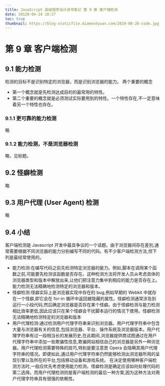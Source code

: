 ```yaml
---
title: JavaScript 高级程序设计读书笔记 第 9 章 客户端检测
date: 20120-04-24 10:27
toc: true
thumbnail: https://blog-staticfile.diamondyuan.com/2019-08-26-code.jpg
---
```


# 第 9 章 客户端检测

## 9.1 能力检测

检测的目标不是识别特定的浏览器，而是识别浏览器的能力。
两个重要的概念

- 第一个概念就是先检测达成目的的最常用的特性。
- 第二个重要的概念就是必须测试实际要用到的特性。一个特性存在,不一定意味着另一个特性也存在。

### 9.1.1 更可靠的能力检测

略

### 9.1.2 能力检测，不是浏览器检测

略，见标题。

## 9.2 怪癖检测

略

## 9.3 用户代理 (User Agent) 检测

略

## 9.4 小结

客户端检测是 Javascript 开发中最具争议的一个话题。由于浏览器间存在差別,通常需要根据不同浏览器的能力分别编写不同的代码。有不少客户端检测方法,但下列是最经常使用的。

- 能力检测:在编写代码之前先检测特定浏览器的能力。例如,脚本在调用某个函数之前,可能要先检测该函数是否存在。这种检测方法将开发人员从考虑具体的浏览器类型和版本中解放出来,让他们把注意力集中到相应的能力是否存在上。能力检测无法精确地检测特定的浏览器和版本。
- 怪癖检测:怪癖实际上是浏览器实现中存在的 bug,例如早期的 Webkit 中就存在一个怪癖,即它会在 for-in 循环中返回被隐藏的属性。怪癖检测通常涉及到运行一小段代码,然后确定浏览器是否存在某个怪癖。由于怪癖检测与能力检测相比效率更低,因此应该只在某个怪癖会干扰脚本运行的情况下使用。怪癖检测无法精确地检测特定的浏览器和版本
- 用户代理检测:通过检测用户代理字符串来识别浏览器。用户代理字符串中包含大量与浏览器有关的信息,包括浏览器、平台、操作系统及浏览器版本。用户代理字符串有过一段相当长的发展历史,在此期间,浏览器提供商试图通过在用户代理字符串中添加一些欺骗性信息,欺骗网站相信自己的浏览器是另外一种浏览器。用户代理检测需要特殊的技巧,特别是要注意思 Opera 会隐瞒其用户代理字符串的情况。即便如此,通过用户代理字符串仍然能够检测出测览器所用的呈现引擎以及所在的平台,包括移动设备和游戏系统。
  在决定使用哪种客户端检测方法时,一般应优先考虑使用能力检测。怪癖检测是确定应该如何处理代码的第二选择。而用户代理检测则是客户端检测的最后一种方案,因为这种方法对用户代理字符串具有很强的依赖性。

